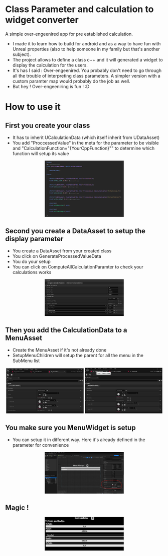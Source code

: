 # Class Parameter and calculation to widget converter 

A simple over-engeenired app for pre established calculation.

- I made it to learn how to build for android and as a way to have fun with Unreal properties (also to help someone in my family but that's another subject).
- The project allows to define a class c++ and it will generated a widget to display the calculation for the users.
- It's has I said : Over-engeenired. You probably don't need to go through all the trouble of interpreting class parameters. A simpler version with a custom paramter map would probably do the job as well.
- But hey ! Over-engeeniring is fun !  :D 

# How to use it

## First you create your class
- It has to inherit UCalculationData (which itself inherit from UDataAsset)
- You add "ProccessedValue" in the meta for the parameter to be visible and "CalculationFunction="{YourCppFunction}"" to determine which function will setup its value

<div align="center">
    <img src="Screenshots/CodeExemple.png" width=50% height=50% />
</div>

## Second you create a DataAsset to setup the display parameter
- You create a DataAsset from your created class
- You click on GenerateProcessedValueData
- You do your setup
- You can click on ComputeAllCalculationParamter to check your calculations works

<div align="center">
    <img src="Screenshots/AssetExemple.png" width=50% height=50% />
</div>

## Then you add the CalculationData to a MenuAsset
- Create the MenuAsset if it's not already done 
- SetupMenuChildren will setup the parent for all the menu in the SubMenu list

<div align="center">
    <img src="Screenshots/MainMenuExemple.png" width=49% height=49% />
    <img src="Screenshots/SubMenuExemple.png" width=49% height=49% />
</div>

## You make sure you MenuWidget is setup
- You can setup it in different way. Here it's already defined in the parameter for convenience
<div align="center">
    <img src="Screenshots/WidgetMenuExemple.png" width=50% height=50% />
</div>

## Magic !

<div align="center">
    <img src="Screenshots/VisualExemple.png" width=50% height=50% />
</div>
